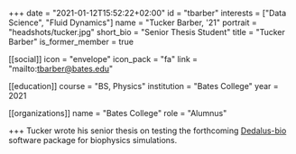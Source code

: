 +++
date = "2021-01-12T15:52:22+02:00"
id = "tbarber"
interests = ["Data Science", "Fluid Dynamics"]
name = "Tucker Barber, '21"
portrait = "headshots/tucker.jpg"
short_bio = "Senior Thesis Student"
title = "Tucker Barber"
is_former_member = true

[[social]]
    icon = "envelope"
    icon_pack = "fa"
    link = "mailto:tbarber@bates.edu"

[[education]]
    course = "BS, Physics"
    institution = "Bates College"
    year = 2021

[[organizations]]
    name = "Bates College"
    role = "Alumnus"

+++ 
Tucker wrote his senior thesis on testing the forthcoming [Dedalus-bio](project/redu) software package for biophysics simulations.



